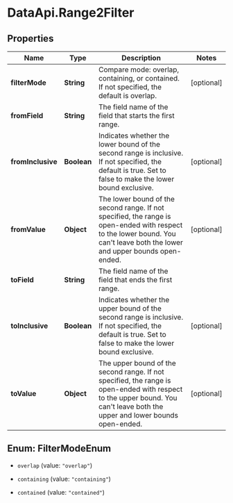 # DataApi.Range2Filter

## Properties

Name | Type | Description | Notes
------------ | ------------- | ------------- | -------------
**filterMode** | **String** | Compare mode: overlap, containing, or contained. If not specified, the default is overlap. | [optional] 
**fromField** | **String** | The field name of the field that starts the first range. | 
**fromInclusive** | **Boolean** | Indicates whether the lower bound of the second range is inclusive. If not specified, the default is true. Set to false to make the lower bound exclusive. | [optional] 
**fromValue** | **Object** | The lower bound of the second range. If not specified, the range is  open-ended with respect to the lower bound. You can&#39;t leave both the lower and upper bounds open-ended. | [optional] 
**toField** | **String** | The field name of the field that ends the first range. | 
**toInclusive** | **Boolean** | Indicates whether the upper bound of the second range is inclusive. If not specified, the default is true. Set to false to make the lower bound exclusive. | [optional] 
**toValue** | **Object** | The upper bound of the second range. If not specified, the range is  open-ended with respect to the upper bound. You can&#39;t leave both the upper and lower bounds open-ended. | [optional] 



## Enum: FilterModeEnum


* `overlap` (value: `"overlap"`)

* `containing` (value: `"containing"`)

* `contained` (value: `"contained"`)




